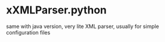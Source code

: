 # xXMLParser.python
 same with java version, very lite XML parser, usually for simple configuration files
